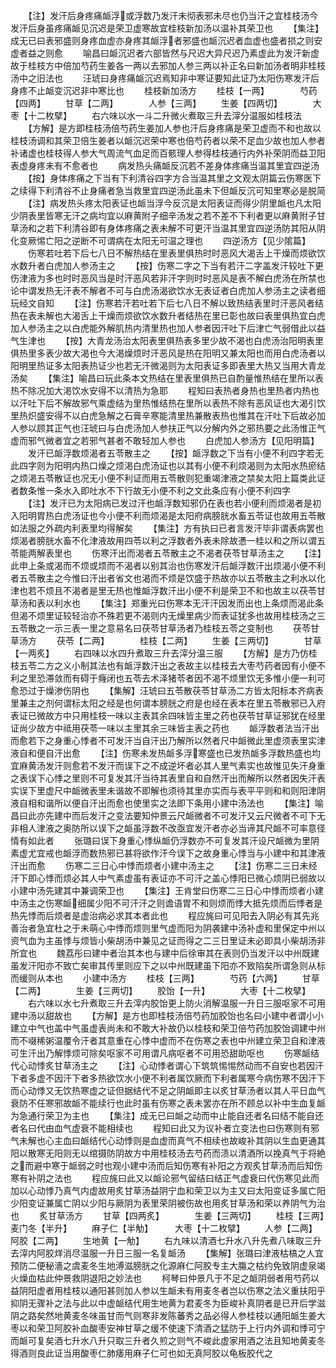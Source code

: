 <!-- { "loadSidebar": true } -->
　　【注】发汗后身疼痛衇浮或浮数乃发汗未彻表邪未尽也仍当汗之宜桂枝汤今发汗后身虽疼痛衇见沉迟是荣卫虚寒故宜桂枝新加汤以温补其荣卫也
　　【集注】成无已曰表邪盛则身疼血虚亦身疼其衇浮者邪盛也衇沉迟者血虚也盛者损之则安虚者益之则愈
　　喻昌曰衇沉迟者六部皆然与尺迟大异尺迟乃素虚此为发汗新虚故于桂枝方中倍加芍药生姜各一两以去邪加人参三两以补正名曰新加汤者明非桂枝汤中之旧法也
　　汪琥曰身疼痛衇沉迟焉知非中寒证要知此证乃太阳伤寒发汗后身疼不止衇变沉迟非中寒比也
　　桂枝新加汤方
　　桂枝【一两】　　　　芍药【四两】
　　甘草【二两】　　　　人参【三两】
　　生姜【四两切】　　　　大枣【十二枚擘】
　　右六味以水一斗二升微火煮取三升去滓分温服如桂枝法
　　【方解】是方即桂枝汤倍芍药生姜加人参也汗后身疼痛是荣卫虚而不和也故以桂枝汤调和其荣卫倍生姜者以衇沉迟荣中寒也倍芍药者以荣不足血少故也加人参者补诸虚也桂枝得人参大气周流气血足而百骸理人参得桂枝通行内外补荣阴而益卫阳表虚身疼未有不愈者也
　　病发热头痛衇反沉若不差身体疼痛当温其里宜四逆汤
　　【按】身体疼痛之下当有下利清谷四字方合当温其里之文观太阴篇云伤寒医下之续得下利清谷不止身痛者急当救里宜四逆汤此虽未下但衇反沉可知里寒必是脱简
　　【注】病发热头疼太阳表证也衇当浮今反沉是太阳表证而得少阴里衇也凡太阳少阴表里皆寒无汗之病均宜以麻黄附子细辛汤发之若不差不下利者更以麻黄附子甘草汤和之若下利清谷即有身体疼痛之表未解不可更汗当温其里宜四逆汤防其阳从阴化变厥惕亡阳之逆断不可谓病在太阳无可温之理也
　　四逆汤方【见少隂篇】
　　伤寒若吐若下后七八日不解热结在里表里俱热时时恶风大渴舌上干燥而烦欲饮水数升者白虎加人参汤主之
　　【按】伤寒二字之下当有若汗二字盖发汗较吐下更伤津液为多也时时恶风当是时汗恶风若非汗字则时时恶风是表不解白虎汤在所禁也论中谓发热无汗表不解者不可与白虎汤渴欲饮水无表证者白虎加人参汤主之读者细玩经文自知
　　【注】伤寒若汗若吐若下后七八日不解以致热结表里时汗恶风者结热在表未解也大渴舌上干燥而烦欲饮水数升者结热在里已彰也故曰表里俱热宜白虎加人参汤主之以白虎能外解肌热内清里热也加人参者因汗吐下后津亡气弱借此以益气生津也
　　【按】大青龙汤治太阳表里俱热表多里少故不渴也白虎汤治阳明表里俱热里多表少故大渴也今大渇燥烦时汗恶风是热在阳明又兼太阳也而用白虎汤者以阳明里热证多太阳表热证少也若无汗微渴则为太阳表证多即表里大热又当用大青龙汤矣
　　【集注】喻昌曰玩此条本文热结在里表里俱热已自酌量惟热结在里所以表热不除况加大渇饮水安得不以清热为急耶
　　程知曰表热者身热也里热者内热也以汗吐下后不解故邪气乘虚结为里热惟结热在里所以表热不除有恶风证也大渴引饮里热炽盛安得不以白虎急解之石膏辛寒能清里热兼散表热也惟其在汗吐下后故必加人参以顾其正气也汪琥曰与白虎汤加人参扶正气以分解内外之邪热要之此汤惟正气虚而邪气微者宜之若邪气甚者不敢轻加人参也
　　白虎加人参汤方【见阳明篇】
　　发汗已衇浮数烦渴者五苓散主之
　　【按】衇浮数之下当有小便不利四字若无此四字则为阳明内热口燥之烦渇白虎汤证也以其有小便不利烦渴则为太阳水热瘀结之烦渇五苓散证也况无小便不利证而用五苓散则犯重竭津液之禁矣太阳上篇类此证者数条惟一条水入即吐水不下行故无小便不利之文此条应有小便不利四字
　　【注】发汗已为太阳病已发过汗也衇浮数知邪仍在表也若小便利而烦渴者是初入阳明胃热白虎汤证也今小便不利而烦渴是太阳府病膀胱水畜五苓证也故用五苓散如法服之外疏内利表里均得解矣
　　【集注】方有执曰已者言发汗毕非谓表病罢也烦渴者膀胱水畜不化津液故用四苓以利之浮数者外表未除故慿一桂以和之所以谓五苓能两解表里也
　　伤寒汗出而渴者五苓散主之不渴者茯苓甘草汤主之
　　【注】此申上条或渴而不烦或烦而不渴者以别其治也伤寒发汗后衇浮数汗出烦渴小便不利者五苓散主之今惟曰汗出者省文也渴而不烦是饮盛于热故亦以五苓散主之利水以化津也若不烦且不渴者是里无热也惟衇浮数汗出小便不利是荣卫不和也故主以茯苓甘草汤和表以利水也
　　【集注】郑重光曰伤寒本无汗汗因发而出也上条烦而渴此条但渴不烦里证较轻治亦不殊若更不渴则内无燥里病少而表证犹多也故用桂枝汤之三五苓散之一示三表一里之意易名曰茯苓甘草汤者乃桂枝五苓之变制也
　　茯苓甘草汤方
　　茯苓【二两】　　　　桂枝【二两】
　　生姜【三两切】　　　　甘草【一两炙】
　　右四味以水四升煮取三升去滓分温三服
　　【方解】是方乃仿桂枝五苓二方之义小制其法也有衇浮数汗出之表故主以桂枝去大枣芍药者因有小便不利之里恐滞敛而有碍于癃闭也五苓去术泽猪苓者因不渴不烦里饮无多惟小便一利可愈恐过于燥渗伤阴也
　　【集解】汪琥曰五苓散茯苓甘草汤二方皆太阳标本齐病表里兼主之剂何谓标太阳之经是也何谓本膀胱之府是也经在表本在里五苓散邪已入府表证已微故方中只用桂枝一味以主表其余四味皆主里之药也茯苓甘草证邪犹在经里证尚少故方中祗用茯苓一味以主里其余三味皆主表之药也
　　衇浮数者法当汗出而愈若下之身重心悸者不可发汗当自汗出乃解所以然者尺中衇微此里虚须表里实津液自和便自汗出愈
　　【注】伤寒未发热衇多浮寒盛也已发热衇多浮数热盛也均宜麻黄汤发汗则愈若不发汗而误下之不成逆坏者必其人里气素实也故惟见失汗身重之表误下心悸之里则不可复发其汗当待其表里自和自然汗出而解所以然者因失汗表实误下里虚尺中衇微表里未谐故不即解也须待其里亦实而与表平平则和和则阳津阴液自相和谐所以便自汗出而愈也使里实之法即下条用小建中汤法也
　　【集注】喻昌曰此亦先建中而后发汗之变法要知仲景云尺衇微者不可发汗又云尺微者不可下无非相人津液之奥防所以误下之衇虽浮数不改亟宜发汗者亦必当谛其尺衇不可率意径情有如此者
　　张璐曰误下身重心悸纵衇仍浮数亦不可复发其汗设尺衇微为里阴素虚尤宜戒也衇浮而数热邪已甚将欲作汗今误下之故身重心悸当与小建中和其津液汗出而愈
　　伤寒二三日心中悸而烦者小建中汤主之
　　【注】伤寒二三日未经汗下即心悸而烦必其人中气素虚虽有表证亦不可汗之盖心悸阳已微心烦阴已弱故以小建中汤先建其中兼调荣卫也
　　【集注】王肯堂曰伤寒二三日心中悸而烦者小建中汤主之伤寒衇细属少阳不可汗汗之则谵语胃不和则烦而悸大抵先烦而后悸者是热先悸而后烦者是虚治病必求其本者此也
　　程应旄曰可见阳去入阴必有其先兆善治者急宜杜之于未萌心中悸而烦则里气虚而阳为阴袭建中汤补虚和里保定中州以资气血为主虽悸与烦皆小柴胡汤中兼见之证而得之二三日里证未必即具小柴胡汤非所宜也
　　魏荔彤曰建中者治其本也与建中后徐审其在表则仍当发汗以中州既建虽发汗阳亦不致亡矣审其传里则应下之以中州既建虽下阳亦不致陷矣所谓急则从标而缓则从本也
　　小建中汤方
　　桂枝【三两】　　　　芍药【六两】
　　甘草【二两】　　　　生姜【三两切】
　　胶饴【一升】　　　　大枣【十二枚擘】
　　右六味以水七升煮取三升去滓内胶饴更上防火消解温服一升日三服呕家不可用建中汤以甜故也
　　【方解】是方也即桂枝汤倍芍药加胶饴也名曰小建中者谓小小建立中气也盖中气虽虚表尚未和不敢大补故仍以桂枝和荣卫倍芍药加胶饴调建中州而不啜稀粥温覆令汗者其意重在心悸中虚而不在伤寒之表也中州建立荣卫自和津液可生汗出乃解悸烦可除矣呕家不可用谓凡病呕者不可用恐甜助呕也
　　伤寒衇结代心动悸炙甘草汤主之
　　【注】心动悸者谓心下筑筑惕惕然动而不自安也若因汗下者多虚不因汗下者多热欲饮水小便不利者属饮厥而下利者属寒今病伤寒不因汗下而心动悸又无饮热寒虚之证但据结代不足之阴衇即主以炙甘草汤者以其人平日血气衰防不任寒邪故衇不能续行也此时虽有伤寒之表未罢亦在所不顾总以补中生血复衇为急通行荣卫为主也
　　【集注】成无已曰衇之动而中止能自还者名曰结不能自还者名曰代由血气虚衰不能相续也
　　程知曰此又为议补者立变法也曰伤寒则有邪气未解也心主血曰衇结代心动悸则是血虚而真气不相续也故峻补其阴以生血更通其阳以散寒无阳则无以绾摄防阴故方中用桂枝汤去芍药而渍以清酒所以挽真气于将絶之而避中寒于衇弱之时也观小建中汤而后知伤寒有补阳之方观炙甘草汤而后知伤寒有补阴之法也
　　程应旄曰此又以衇论邪气留结曰结正气虚衰曰代伤寒见此而加以心动悸乃真气内虚故用炙甘草汤益阴宁血和荣卫以为主又曰太阳变证多属亡阳少阳变证兼属亡阴以少阳与厥阴为表里荣阴被伤故也用炙甘草汤和荣以养阴气为治也
　　炙甘草汤方
　　甘草【四两炙】　　　　生姜【三两切】
　　桂枝【三两】　　　　麦门冬【半升】
　　麻子仁【半觔】　　　大枣【十二枚擘】
　　人参【二两】　　　　阿胶【二两】
　　生地黄【一觔】
　　右九味以清酒七升水八升先煮八味取三升去滓内阿胶烊消尽温服一升日三服一名复衇汤
　　【集解】张璐曰津液枯槁之人宜预防二便秘濇之虞麦冬生地溥滋膀胱之化源麻仁阿胶专主大膓之枯约免致阴虚泉竭火燥血枯此仲景救阴退阳之妙法也
　　柯琴曰仲景凡于不足之衇阴弱者用芍药以益阴阳虚者用桂枝以通阳甚则加人参以生衇未有用麦冬者岂以伤寒之法义重扶阳乎抑阴无骤补之法与此以中虚衇结代用生地黄为君麦冬为臣峻补真阴者是已开后学滋阴之路矣然地黄麦冬味虽甘而气则寒非发陈蕃秀之品必得人参桂枝以通阳衇生姜大枣以和荣卫阿胶补血酸枣安神甘草之缓不使速下清酒之猛防于上行内外调和悸可宁而衇可复矣酒七升水八升只取三升者久煎之则气不峻此虚家用酒之法且知地黄麦冬得酒则良此证当用酸枣仁肺痿用麻子仁可也如无真阿胶以龟板胶代之
